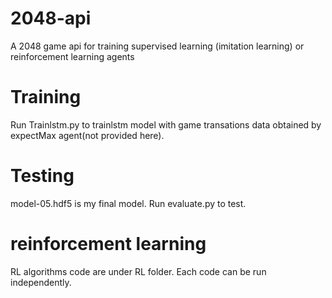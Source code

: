 # 2048-api
A 2048 game api for training supervised learning (imitation learning) or reinforcement learning agents


# Training

Run Trainlstm.py to trainlstm model with game transations data obtained by expectMax agent(not provided here).

# Testing

model-05.hdf5 is my final model.
Run evaluate.py to test.

# reinforcement learning 

RL algorithms code are under RL folder.
Each code can be run independently.


